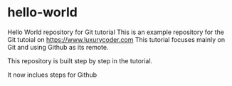 # hello-world
Hello World repository for Git tutorial
This is an example repository for the Git tutoial on https://www.luxurycoder.com
This tutorial focuses mainly on Git and using Github as its remote.

This repository is built step by step in the tutorial.

It now inclues steps for Github
